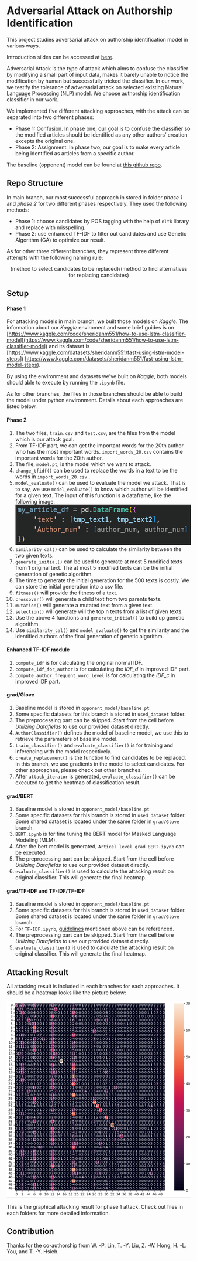 # Adversarial Attack on Authorship Identification

This project studies adversarial attack on authorship identification model in various ways.

Introduction sildes can be accessed at [here](https://www.canva.com/design/DAF3y7AtHxw/rdpKnRB2FiBPmdHh_YVvUg/view?utm_content=DAF3y7AtHxw&utm_campaign=designshare&utm_medium=link&utm_source=editor).

Adversarial Attack is the type of attack which aims to
confuse the classifier by modifying a small part of input data,
makes it barely unable to notice the modification by human
but successfully tricked the classifier. In our work, we testify the tolerance of adversarial attack on selected existing Natural Language Processing (NLP) model. We choose authorship identification classifier in our work.

We implemented five different attacking approaches, with the attack can be separated into two different phases:

- Phase 1: Confusion. In phase one, our goal is to confuse
the classifier so the modified articles should be identified
as any other authors’ creation excepts the original one.
- Phase 2: Assignment. In phase two, our goal is to make
every article being identified as articles from a specific
author.

The baseline (opponent) model can be found at [this github repo](https://github.com/arthtalati/Deep-Learning-based-Authorship-Identification/tree/master).

## Repo Structure

In main branch, our most successful approach in stored in folder *phase 1* and *phase 2* for two different phases respectively. They used the following methods:

- Phase 1: choose candidates by POS tagging with the help of `nltk` library and replace with misspelling.
- Phase 2: use enhanced TF-IDF to filter out candidates and use Genetic Algorithm (GA) to optimize our result.

As for other three different branches, they represent three different attempts with the following naming rule:

$$(\text{method to select candidates to be replaced}) / (\text{method to find alternatives for replacing candidates})$$


## Setup
#### Phase 1

For attacking models in main branch, we built those models on *Kaggle*. The information about our *Kaggle* enviroment and some brief guides is on
[https://www.kaggle.com/code/sheridanm551/how-to-use-lstm-classifier-model](https://www.kaggle.com/code/sheridanm551/how-to-use-lstm-classifier-model)
and its dataset is  [https://www.kaggle.com/datasets/sheridanm551/fast-using-lstm-model-steps]( https://www.kaggle.com/datasets/sheridanm551/fast-using-lstm-model-steps).

By using the environment and datasets we've built on *Kaggle*, both models should able to execute by running the `.ipynb` file.

As for other branches, the files in those branches should be able to build the model under python environment. Details about each approaches are listed below.

#### Phase 2

1.	The two files, `train.csv` and `test.csv`, are the files from the model which is our attack goal.
2.	From TF-IDF part, we can get the important words for the 20th author who has the most important words. `import_words_20.csv` contains the important words for the 20th author.
3.	The file, `model.pt`, is the model which we want to attack.
4.	`change_tfidf()` can be used to replace the words in a text to be the words in `import_words_20.csv` .
5.	`model_evaluate()` can be used to evaluate the model we attack. That is to say, we use `model_evaluate()` to know which author will be identified for a given text. The input of this function is a dataframe, like the following image.
 ![model_evaluate()](readme-1.png)
6.	`similarity_cal()` can be used to calculate the similarity between the two given texts.
7.	`generate_initial()` can be used to generate at most 5 modified texts from 1 original text. The at most 5 modified texts can be the initial generation of genetic algorithm.
8.	The time to generate the initial generation for the 500 texts is costly. We can store the initial generation into a csv file. 
9.	`fitness()` will provide the fitness of a text.
10.	`crossover()` will generate a child text from two parents texts.
11.	`mutation()` will generate a mutated text from a given text.
12.	`selection()` will generate will the top n texts from a list of given texts.
13.	Use the above 4 functions and `generate_initial()` to build up genetic algorithm.
14.	Use `similarity_cal()` and `model_evaluate()` to get the similarity and the identified authors of the final generation of genetic algorithm.

#### Enhanced TF-IDF module

1.	`compute_idf` is for calculating the original normal IDF.
2.	`compute_idf_for_author` is for calculating the *IDF_d* in improved IDF part.
3.	`compute_author_frequent_word_level` is for calculating the *IDF_c* in improved IDF part.

#### grad/Glove

1. Baseline model is stored in `opponent_model/baseline.pt`
2. Some specific datasets for this branch is stored in `used_dataset` folder.
3. The preprocessing part can be skipped. Start from the cell before *Utilizing Datafields* to use our provided dataset directly.
4. `AuthorClassifier()` defines the model of baseline model, we use this to retrieve the parameters of baseline model.
5. `train_classifier()` and `evaluate_classifier()` is for training and inferencing with the model respectively.
6. `create_replacement()` is the function to find candidates to be replaced. In this branch, we use gradients in the model to select candidates. For other approaches, please check out other branches.
7. After `attack_iterator` is generated, `evaluate_classifier()` can be executed to get the heatmap of classification result.


#### grad/BERT

1. Baseline model is stored in `opponent_model/baseline.pt`
2. Some specific datasets for this branch is stored in `used_dataset` folder. Some shared dataset is located under the same folder in `grad/Glove` branch.
3. `BERT.ipynb` is for fine tuning the BERT model for Masked Language Modeling (MLM). 
4. After the bert model is generated, `Articel_level_grad_BERT.ipynb` can be executed.
5. The preprocessing part can be skipped. Start from the cell before *Utilizing Datafields* to use our provided dataset directly.
6. `evaluate_classifier()` is used to calculate the attacking result on original classifier. This will generate the final heatmap.

#### grad/TF-IDF and TF-IDF/TF-IDF

1. Baseline model is stored in `opponent_model/baseline.pt`
2. Some specific datasets for this branch is stored in `used_dataset` folder. Some shared dataset is located under the same folder in `grad/Glove` branch.
3. For `TF-IDF.ipynb`, [guidelines](#enhanced-tf-idf-module) mentioned above can be referenced.
4. The preprocessing part can be skipped. Start from the cell before *Utilizing Datafields* to use our provided dataset directly.
5. `evaluate_classifier()` is used to calculate the attacking result on original classifier. This will generate the final heatmap.


## Attacking Result

All attacking result is included in each branches for each approaches. It should be a heatmap looks like the picture below:

![phase 1](phase1/picture_result/所有名詞.png)

This is the graphical attacking result for phase 1 attack. Check out files in each folders for more detailed information.

## Contribution

Thanks for the co-authorship from W. -P. Lin, T. -Y. Liu, Z. -W. Hong, H. -L. You, and T. -Y. Hsieh.


